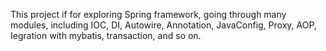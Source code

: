 This project if for exploring Spring framework, going through many modules, including IOC, DI, Autowire, Annotation, JavaConfig, Proxy, AOP, Iegration with mybatis, transaction, and so on.
